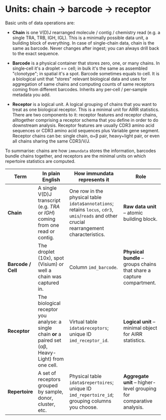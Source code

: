 # Units: chain -> barcode -> receptor

Basic units of data operations are:

- **Chain** is one V(D)J rearranged molecule / contig / chemistry read (e.g. a single TRA, TRB, IGH, IGL). This is a minimally possible data unit, a building block of everything.
In case of single-chain data, chain is the same as barcode. Never changes after ingest; you can always drill back to the exact sequence.

- **Barcode** is a physical container that stores zero, one, or many chains. In single‑cell it's a droplet == cell; in bulk it's the same as assembled "clonotype"; in spatial it's a spot. Barcode sometimes equals to cell. It is a biological unit that "stores" relevant biological data and uses for aggregation of same chains and computing counts of same receptors coming from different barcodes. Inherits any per‑cell / per‑sample metadata you add.

- **Receptor** is a logical unit. A logical grouping of chains that you want to treat as one biological receptor. This is a minimal unit for AIRR statistics. There are two components to it: receptor features and receptor chains, alltogether comprising a receptor schema that you define in order to do downstream analysis. Receptor features are usually CDR3 amino acid sequences or CDR3 amino acid sequences plus Variable gene segment. Receptor chains can be: single chain, α+β pair, heavy+light pair, or even all chains sharing the same CDR3/V/J.

To summarise: chains are how `immundata` stores the information, barcodes bundle chains together, and receptors are the minimal units on which repertoire statistics are computed.

| Term               | In plain English                                                                                         | How **immundata** represents it                                                                                                             | **Role**                                                              |
| ------------------ | -------------------------------------------------------------------------------------------------------- | ------------------------------------------------------------------------------------------------------------------------------------------- | --------------------------------------------------------------------- |
| **Chain**          | A single V(D)J transcript (e.g. *TRA* or *IGH*) coming from one read or contig.                          | One row in the physical table `idata$annotations`; retains `locus`, `cdr3`, `umis`/`reads` and other crucial rearrangement characteristics. | **Raw data unit** – atomic building block.                            |
| **Barcode / Cell** | The droplet (10x), spot (Visium) or well a chain was captured in.                                        | Column `imd_barcode`.                                                                                                                       | **Physical bundle** – groups chains that share a capture compartment. |
| **Receptor**       | The biological receptor you analyse: a single chain **or** a paired set (αβ, Heavy-Light) from one cell. | Virtual table `idata$receptors`; unique ID `imd_receptor_id`.                                                                               | **Logical unit** – minimal object for AIRR statistics.                |
| **Repertoire**     | A set of receptors grouped by sample, donor, cluster, etc.                                               | Physical table `idata$repertoires`; unique ID `imd_repertoire_id`; grouping columns you choose.                                             | **Aggregate unit** – higher-level grouping for comparative analysis.  |